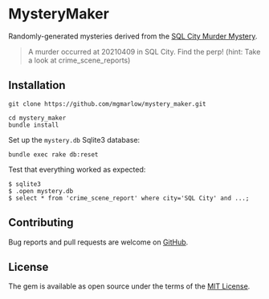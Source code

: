 # MysteryMaker

Randomly-generated mysteries derived from the [SQL City Murder Mystery](https://mystery.knightlab.com/).

> A murder occurred at 20210409 in SQL City. Find the perp!
> (hint: Take a look at crime_scene_reports)

## Installation

```
git clone https://github.com/mgmarlow/mystery_maker.git

cd mystery_maker
bundle install
```

Set up the `mystery.db` Sqlite3 database:

```
bundle exec rake db:reset
```

Test that everything worked as expected:

```
$ sqlite3
$ .open mystery.db
$ select * from 'crime_scene_report' where city='SQL City' and ...;
```

## Contributing

Bug reports and pull requests are welcome on [GitHub](https://github.com/mgmarlow/mystery_maker).

## License

The gem is available as open source under the terms of the [MIT License](https://opensource.org/licenses/MIT).
